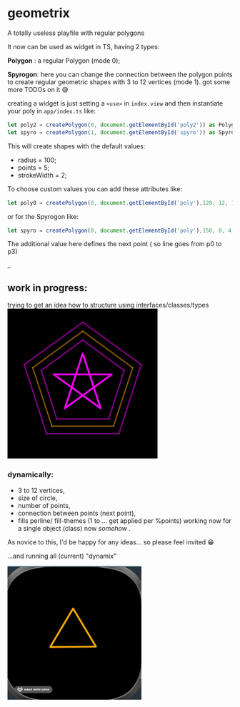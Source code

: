 # geometrix
A totally useless playfile with regular polygons

It now can be used as widget in TS, having 2 types:

**Polygon** : a regular Polygon (mode 0);

**Spyrogon**: here you can change the connection between the polygon points to create regular geometric shapes with 3 to 12 vertices (mode 1).
got some more TODOs on it 😅

creating a widget is just setting a `<use>` in `index.view` 
and then instantiate your poly in `app/index.ts` like:

``` js
let poly2 = createPolygon(0, document.getElementById('poly2')) as Polygon;
let spyro = createPolygon(1, document.getElementById('spyro')) as Spyrogon;
```
This will create shapes with the default values:
* radius = 100;
* points = 5;
* strokeWidth = 2;

To choose custom values you can add these attributes like:

```js
let poly0 = createPolygon(0, document.getElementById('poly'),120, 12, 10) as Polygon
```
or for the Spyrogon like:
```js
let spyro = createPolygon(0, document.getElementById('poly'),150, 8, 4, 3) as Polygon
```
The additional value here defines the next point ( so line goes from p0 to p3)

_
## work in progress:
trying to get an idea how to structure using interfaces/classes/types   
![2022-04-20 12 36 21](polygon-widget.png)   





### dynamically:
* 3 to 12 vertices,
* size of circle,
* number of points,
* connection between points (next point),
* fills perline/ fill-themes (1 to ... get applied per %points)
working now for a single object (class) now *somehow* .

As novice to this, I'd be happy for any ideas... so please feel invited 😁

...and running all (current) "dynamix"

![dynamix](dynamix.gif)


